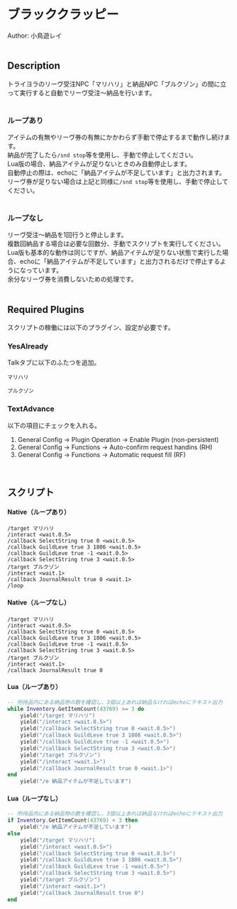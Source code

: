 # ブラッククラッピー<br/>
Author: 小鳥遊レイ
<br/>
<br/>

## Description<br/>
トライヨラのリーヴ受注NPC「マリハリ」と納品NPC「ブルクゾン」の間に立って実行すると自動でリーヴ受注～納品を行います。<br/>
<br/>

### ループあり<br/>
アイテムの有無やリーヴ券の有無にかかわらず手動で停止するまで動作し続けます。<br/>
納品が完了したら`/snd stop`等を使用し、手動で停止してください。<br/>
Lua版の場合、納品アイテムが足りないときのみ自動停止します。<br/>
自動停止の際は、echoに「納品アイテムが不足しています」と出力されます。<br/>
リーヴ券が足りない場合は上記と同様に`/snd stop`等を使用し、手動で停止してください。<br/>
<br/>

### ループなし<br/>
リーヴ受注～納品を1回行うと停止します。<br/>
複数回納品する場合は必要な回数分、手動でスクリプトを実行してください。<br/>
Lua版も基本的な動作は同じですが、納品アイテムが足りない状態で実行した場合、echoに「納品アイテムが不足しています」と出力されるだけで停止するようになっています。<br/>
余分なリーヴ券を消費しないための処理です。<br/>
<br/>

## Required Plugins<br/>
スクリプトの稼働には以下のプラグイン、設定が必要です。<br/>

### YesAlready <br/>
Talkタブに以下のふたつを追加。<br/>
```
マリハリ
```
```
ブルクゾン
```

### TextAdvance<br/>
以下の項目にチェックを入れる。<br/>
1.  General Config -> Plugin Operation -> Enable Plugin (non-persistent)<br/>
2.  General Config -> Functions -> Auto-confirm request handins (RH)<br/>
3.  General Config -> Functions -> Automatic request fill (RF)<br/>
<br/>

## スクリプト<br/>
#### Native（ループあり）
```
/target マリハリ
/interact <wait.0.5>
/callback SelectString true 0 <wait.0.5>
/callback GuildLeve true 3 1806 <wait.0.5>
/callback GuildLeve true -1 <wait.0.5>
/callback SelectString true 3 <wait.0.5>
/target ブルクゾン
/interact <wait.1>
/callback JournalResult true 0 <wait.1>
/loop
```
#### Native（ループなし）
```
/target マリハリ
/interact <wait.0.5>
/callback SelectString true 0 <wait.0.5>
/callback GuildLeve true 3 1806 <wait.0.5>
/callback GuildLeve true -1 <wait.0.5>
/callback SelectString true 3 <wait.0.5>
/target ブルクゾン
/interact <wait.1>
/callback JournalResult true 0
```
#### Lua（ループあり）
```Lua
-- 所持品内にある納品物の数を確認し、3個以上あれば納品なければechoにテキスト出力
while Inventory.GetItemCount(43769) >= 3 do
    yield("/target マリハリ")
    yield("/interact <wait.0.5>")
    yield("/callback SelectString true 0 <wait.0.5>")
    yield("/callback GuildLeve true 3 1806 <wait.0.5>")
    yield("/callback GuildLeve true -1 <wait.0.5>")
    yield("/callback SelectString true 3 <wait.0.5>")
    yield("/target ブルクゾン")
    yield("/interact <wait.1>")
    yield("/callback JournalResult true 0 <wait.1>")
end
    yield("/e 納品アイテムが不足しています")
```
#### Lua（ループなし）
```Lua
-- 所持品内にある納品物の数を確認し、3個以上あれば納品なければechoにテキスト出力
if Inventory.GetItemCount(43769) < 3 then
    yield("/e 納品アイテムが不足しています")
else
    yield("/target マリハリ")
    yield("/interact <wait.0.5>")
    yield("/callback SelectString true 0 <wait.0.5>")
    yield("/callback GuildLeve true 3 1806 <wait.0.5>")
    yield("/callback GuildLeve true -1 <wait.0.5>")
    yield("/callback SelectString true 3 <wait.0.5>")
    yield("/target ブルクゾン")
    yield("/interact <wait.1>")
    yield("/callback JournalResult true 0")
end
```